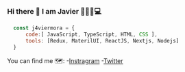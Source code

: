 ### Hi there 👋 I am Javier 👨🏽‍💻💻
```js
  const j4viermora = {
      code:[ JavaScript, TypeScript, HTML, CSS ],
      tools: [Redux, MaterilUI, ReactJS, Nextjs, Nodejs]
  }
```

You can find me 🗺️:
-[Instragram](https://instagram.com/hobbylaer)
-[Twitter](https://twitter.com/j4viermora)
